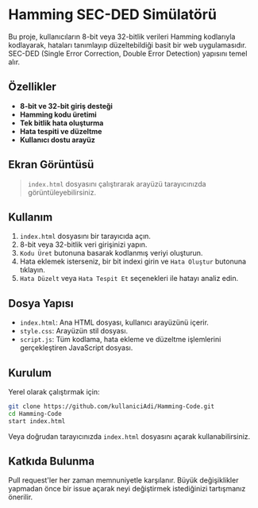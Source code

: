 # Hamming SEC-DED Simülatörü

Bu proje, kullanıcıların 8-bit veya 32-bitlik verileri Hamming kodlarıyla kodlayarak, hataları tanımlayıp düzeltebildiği basit bir web uygulamasıdır. SEC-DED (Single Error Correction, Double Error Detection) yapısını temel alır.

## Özellikler

- **8-bit ve 32-bit giriş desteği**
- **Hamming kodu üretimi**
- **Tek bitlik hata oluşturma**
- **Hata tespiti ve düzeltme**
- **Kullanıcı dostu arayüz**

## Ekran Görüntüsü

> `index.html` dosyasını çalıştırarak arayüzü tarayıcınızda görüntüleyebilirsiniz.

## Kullanım

1. `index.html` dosyasını bir tarayıcıda açın.
2. 8-bit veya 32-bitlik veri girişinizi yapın.
3. `Kodu Üret` butonuna basarak kodlanmış veriyi oluşturun.
4. Hata eklemek isterseniz, bir bit indexi girin ve `Hata Oluştur` butonuna tıklayın.
5. `Hata Düzelt` veya `Hata Tespit Et` seçenekleri ile hatayı analiz edin.

## Dosya Yapısı

- `index.html`: Ana HTML dosyası, kullanıcı arayüzünü içerir.
- `style.css`: Arayüzün stil dosyası.
- `script.js`: Tüm kodlama, hata ekleme ve düzeltme işlemlerini gerçekleştiren JavaScript dosyası.

## Kurulum

Yerel olarak çalıştırmak için:

```bash
git clone https://github.com/kullaniciAdi/Hamming-Code.git
cd Hamming-Code
start index.html
```

Veya doğrudan tarayıcınızda `index.html` dosyasını açarak kullanabilirsiniz.

## Katkıda Bulunma

Pull request'ler her zaman memnuniyetle karşılanır. Büyük değişiklikler yapmadan önce bir issue açarak neyi değiştirmek istediğinizi tartışmanız önerilir.

